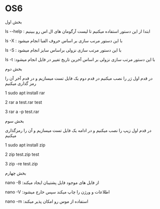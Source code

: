 # OS6
بخش اول

ls --help : ابتدا ار این دستور استفاده میکنیم تا لیست آرگومان های ال اس رو ببینیم

ls -X : با این دستور مرنب سازی بر اساس حروف الفبا انجام میشود

ls -S : با این دستور مرتب سازی نزولی براساس سایز انجام میشود

ls -t :با این دستور مرتب سازی نزولی بر اساس آخرین تاریخ تغییر در فایل انجام میشود

بخش دوم

در قدم اول رَر را نصب میکنیم در قدم دوم یک فایل تست میسازیم و در قدم آخر آن را رمز گذاری میکنیم

1 sudo apt install rar

2 rar a test.rar test

3 rar a -p test.rar

بخش سوم

در قدم اول زیپ را نصب میکنیم و در ادامه یک فایل تست میسازیم و آن را رمزگذاری میکنیم

1 sudo apt install zip

2 zip test.zip test

3 zip -re test.zip

بخش چهارم

nano -B :از فایل های موجود فایل پشتیبان ایجاد میکند

nano -V :اطلاعات و ورژن را چاپ میکند سپس خارج میشود

nano -m :استفاده از موس رو امکان پذیر میکند
